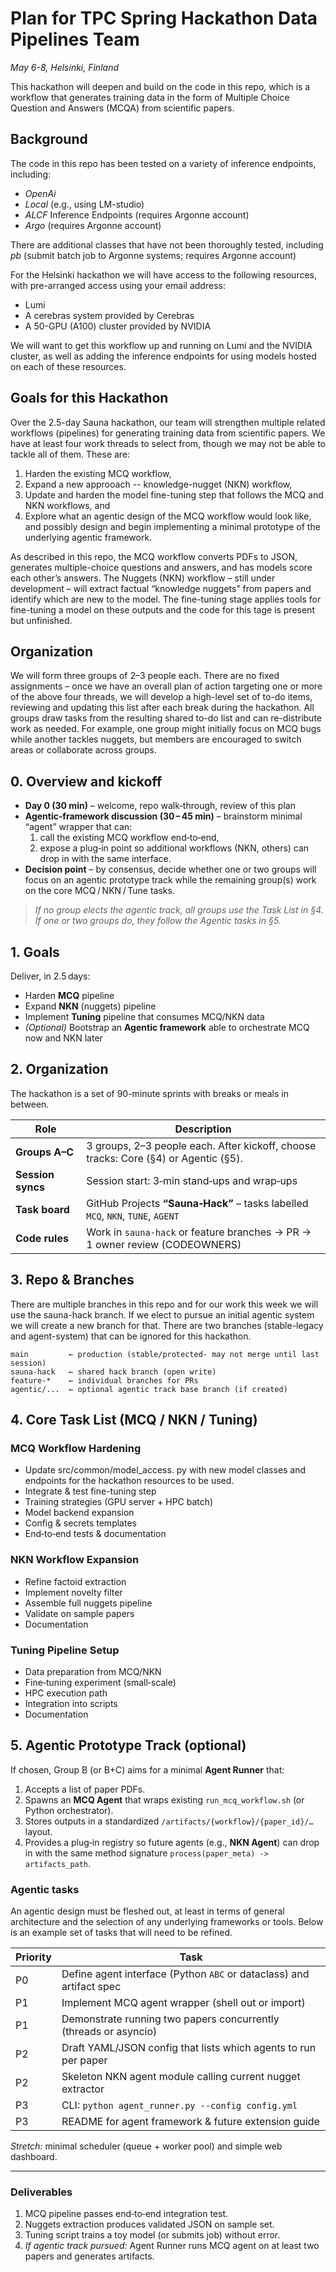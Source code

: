 # Plan for TPC Spring Hackathon Data Pipelines Team

*May 6-8, Helsinki, Finland*

This hackathon will deepen and build on the code in this repo, which is a workflow that generates
training data in the form of Multiple Choice Question and Answers (MCQA) from scientific papers.

## Background

The code in this repo has been tested on a variety of inference endpoints, including:
* *OpenAi* 
* *Local* (e.g., using LM-studio)
* *ALCF* Inference Endpoints (requires Argonne account)
* *Argo* (requires Argonne account)

There are additional classes that have not been thoroughly tested, including *pb* (submit batch job to Argonne systems; requires Argonne account)

For the Helsinki hackathon we will have access to the following resources, with pre-arranged access 
using your email address:
* Lumi
* A cerebras system provided by Cerebras
* A 50-GPU (A100) cluster provided by NVIDIA

We will want to get this workflow up and running on Lumi and the NVIDIA cluster, as well as adding
the inference endpoints for using models hosted on each of these resources.

## Goals for this Hackathon

Over the 2.5-day Sauna hackathon, our team will strengthen multiple related workflows (pipelines) for generating
training data from scientific papers. We have at least four work threads to select from, though we  may not be able
to tackle all of them.  These are: 
1. Harden the existing MCQ workflow, 
2. Expand a new approoach -- knowledge-nugget (NKN) workflow, 
3. Update and harden the model fine-tuning step that follows the MCQ and NKN workflows, and
4. Explore what an agentic design of the MCQ workflow would look like, and possibly design and begin
implementing a minimal prototype of the underlying agentic framework.

As described in this repo, the MCQ workflow converts PDFs to JSON, generates multiple-choice questions and
answers, and has models score each other’s answers.
The Nuggets (NKN) workflow – still under development – will extract factual “knowledge nuggets” from
papers and identify which are new to the model. The fine-tuning stage applies tools for fine-tuning a
model on these outputs and the code for this tage is present but unfinished.

## Organization

We will form three groups of 2–3 people each. There are no fixed assignments – once we have an overall plan of
action targeting one or more of the above four threads, we will develop a high-level set of to-do items,
reviewing and updating this list after each break during the hackathon.  All groups draw tasks from the
resulting  shared to-do list and can re-distribute work as needed. For example, one group might initially
focus on MCQ bugs while another tackles nuggets, but members are encouraged to switch areas or collaborate
across groups. 


## 0. Overview and kickoff
- **Day 0 (30 min)** – welcome, repo walk‑through, review of this plan  
- **Agentic‑framework discussion (30 – 45 min)** – brainstorm minimal “agent” wrapper that can:  
  1. call the existing MCQ workflow end‑to‑end,  
  2. expose a plug‑in point so additional workflows (NKN, others) can drop in with the same interface.  
- **Decision point** – by consensus, decide whether one or two groups will focus on an agentic prototype
track while the remaining group(s) work on the core MCQ / NKN / Tune tasks.

> _If no group elects the agentic track, all groups use the Task List in §4. If one or two groups do,
they follow the Agentic tasks in §5._

## 1. Goals
Deliver, in 2.5 days:
- Harden **MCQ** pipeline  
- Expand **NKN** (nuggets) pipeline  
- Implement **Tuning** pipeline that consumes MCQ/NKN data  
- *(Optional)* Bootstrap an **Agentic framework** able to orchestrate MCQ now and NKN later  

## 2. Organization

The hackathon is a set of 90-minute sprints with breaks or meals in between.

| Role | Description |
|------|-------------|
| **Groups A–C** | 3 groups, 2–3 people each. After kickoff, choose tracks: Core (§4) or Agentic (§5). |
| **Session syncs** | Session start: 3‑min stand‑ups and wrap‑ups |
| **Task board** | GitHub Projects **“Sauna‑Hack”** – tasks labelled `MCQ`, `NKN`, `TUNE`, `AGENT` |
| **Code rules** | Work in `sauna-hack` or feature branches → PR → 1 owner review (CODEOWNERS) |

## 3. Repo & Branches

There are multiple branches in this repo and for our work this week we will use the sauna-hack branch. If
we elect to pursue an initial agentic system we will create a new branch for that.  There are two branches
(stable-legacy and agent-system) that can be ignored for this hackathon.

```
main         ← production (stable/protected- may not merge until last session)
sauna-hack   ← shared hack branch (open write)
feature-*    ← individual branches for PRs
agentic/...  ← optional agentic track base branch (if created)
```

## 4. Core Task List (MCQ / NKN / Tuning)

### MCQ Workflow Hardening
- Update src/common/model\_access. py with new model classes and endpoints for the hackathon resources to be used.
- Integrate & test fine-tuning step  
- Training strategies (GPU server + HPC batch)  
- Model backend expansion  
- Config & secrets templates  
- End‑to‑end tests & documentation  

### NKN Workflow Expansion
- Refine factoid extraction  
- Implement novelty filter  
- Assemble full nuggets pipeline  
- Validate on sample papers  
- Documentation  

### Tuning Pipeline Setup
- Data preparation from MCQ/NKN  
- Fine‑tuning experiment (small‑scale)  
- HPC execution path  
- Integration into scripts  
- Documentation  

## 5. Agentic Prototype Track (optional)
If chosen, Group B (or B+C) aims for a minimal **Agent Runner** that:
1. Accepts a list of paper PDFs.  
2. Spawns an **MCQ Agent** that wraps existing `run_mcq_workflow.sh` (or Python orchestrator).  
3. Stores outputs in a standardized `/artifacts/{workflow}/{paper_id}/…` layout.  
4. Provides a plug‑in registry so future agents (e.g., **NKN Agent**) can drop in with the same method signature `process(paper_meta) -> artifacts_path`.

### Agentic tasks

An agentic design must be fleshed out, at least in terms of general architecture and the selection of any underlying frameworks
or tools.  Below is an example set of tasks that will need to be refined.

| Priority | Task |
|----------|------|
| P0 | Define agent interface (Python `ABC` or dataclass) and artifact spec |
| P1 | Implement MCQ agent wrapper (shell out or import) |
| P1 | Demonstrate running two papers concurrently (threads or asyncio) |
| P2 | Draft YAML/JSON config that lists which agents to run per paper |
| P2 | Skeleton NKN agent module calling current nugget extractor |
| P3 | CLI: `python agent_runner.py --config config.yml` |
| P3 | README for agent framework & future extension guide |

*Stretch:* minimal scheduler (queue + worker pool) and simple web dashboard.

---

### Deliverables
1. MCQ pipeline passes end‑to‑end integration test.  
2. Nuggets extraction produces validated JSON on sample set.  
3. Tuning script trains a toy model (or submits job) without error.  
4. *If agentic track pursued:* Agent Runner runs MCQ agent on at least two papers and generates artifacts.
